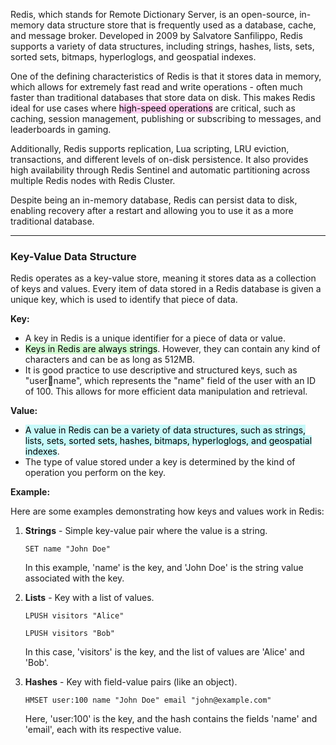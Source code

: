 Redis, which stands for Remote Dictionary Server, is an open-source, in-memory data structure store that is frequently used as a database, cache, and message broker. Developed in 2009 by Salvatore Sanfilippo, Redis supports a variety of data structures, including strings, hashes, lists, sets, sorted sets, bitmaps, hyperloglogs, and geospatial indexes.

One of the defining characteristics of Redis is that it stores data in memory, which allows for extremely fast read and write operations - often much faster than traditional databases that store data on disk. This makes Redis ideal for use cases where <mark style="background: #FFB8EBA6;">high-speed operations</mark> are critical, such as caching, session management, publishing or subscribing to messages, and leaderboards in gaming.

Additionally, Redis supports replication, Lua scripting, LRU eviction, transactions, and different levels of on-disk persistence. It also provides high availability through Redis Sentinel and automatic partitioning across multiple Redis nodes with Redis Cluster.

Despite being an in-memory database, Redis can persist data to disk, enabling recovery after a restart and allowing you to use it as a more traditional database.

----
### Key-Value Data Structure

Redis operates as a key-value store, meaning it stores data as a collection of keys and values. Every item of data stored in a Redis database is given a unique key, which is used to identify that piece of data.

**Key:**

- A key in Redis is a unique identifier for a piece of data or value.
- <mark style="background: #BBFABBA6;">Keys in Redis are always strings</mark>. However, they can contain any kind of characters and can be as long as 512MB.
- It is good practice to use descriptive and structured keys, such as "user:100:name", which represents the "name" field of the user with an ID of 100. This allows for more efficient data manipulation and retrieval.

**Value:**

- <mark style="background: #ABF7F7A6;">A value in Redis can be a variety of data structures, such as strings, lists, sets, sorted sets, hashes, bitmaps, hyperloglogs, and geospatial indexes</mark>.
- The type of value stored under a key is determined by the kind of operation you perform on the key.

**Example:**

Here are some examples demonstrating how keys and values work in Redis:

1. **Strings** - Simple key-value pair where the value is a string.
    
    `SET name "John Doe"`
    
    In this example, 'name' is the key, and 'John Doe' is the string value associated with the key.
    
2. **Lists** - Key with a list of values.
    
    `LPUSH visitors "Alice"`
    
    `LPUSH visitors "Bob"`
    
    In this case, 'visitors' is the key, and the list of values are 'Alice' and 'Bob'.
    
3. **Hashes** - Key with field-value pairs (like an object).
    
    `HMSET user:100 name "John Doe" email "john@example.com"`
    
    Here, 'user:100' is the key, and the hash contains the fields 'name' and 'email', each with its respective value.